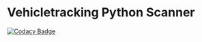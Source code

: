 # Vehicletracking Python Scanner

[![Codacy Badge](https://app.codacy.com/project/badge/Grade/3142bfda3daf4429921c02517c0349f1)](https://www.codacy.com/gh/MrKrisKrisu/rpi-vehicletracking/dashboard?utm_source=github.com&amp;utm_medium=referral&amp;utm_content=MrKrisKrisu/rpi-vehicletracking&amp;utm_campaign=Badge_Grade)
